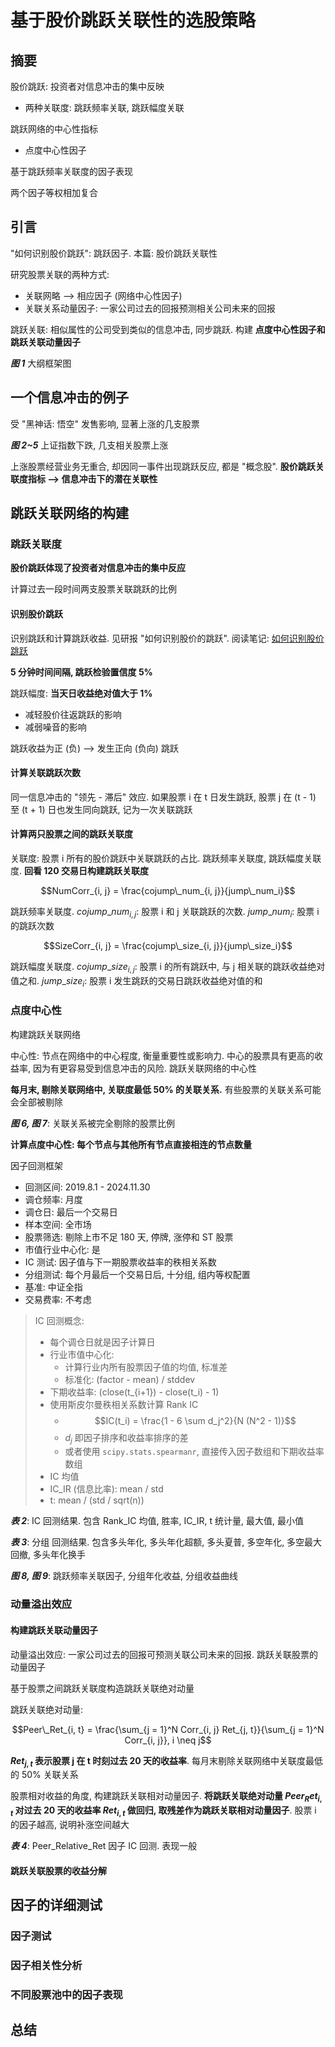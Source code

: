 # 基于股价跳跃关联性的选股策略

## 摘要

股价跳跃: 投资者对信息冲击的集中反映
- 两种关联度: 跳跃频率关联, 跳跃幅度关联

跳跃网络的中心性指标
- 点度中心性因子

基于跳跃频率关联度的因子表现

两个因子等权相加复合

## 引言

"如何识别股价跳跃": 跳跃因子. 本篇: 股价跳跃关联性

研究股票关联的两种方式:
- 关联网略 --> 相应因子 (网络中心性因子)
- 关联关系动量因子: 一家公司过去的回报预测相关公司未来的回报

跳跃关联: 相似属性的公司受到类似的信息冲击, 同步跳跃. 构建 **点度中心性因子和跳跃关联动量因子**

***图 1*** 大纲框架图

## 一个信息冲击的例子

受 "黑神话: 悟空" 发售影响, 显著上涨的几支股票

***图 2~5*** 上证指数下跌, 几支相关股票上涨

上涨股票经营业务无重合, 却因同一事件出现跳跃反应, 都是 "概念股". **股价跳跃关联度指标 --> 信息冲击下的潜在关联性**

## 跳跃关联网络的构建

### 跳跃关联度

**股价跳跃体现了投资者对信息冲击的集中反应**

计算过去一段时间两支股票关联跳跃的比例

#### 识别股价跳跃

识别跳跃和计算跳跃收益. 见研报 "如何识别股价的跳跃". 阅读笔记: [如何识别股价跳跃](如何识别股价跳跃.md)

__5 分钟时间间隔, 跳跃检验置信度 5%__

跳跃幅度: __当天日收益绝对值大于 1%__
- 减轻股价往返跳跃的影响
- 减弱噪音的影响

跳跃收益为正 (负) --> 发生正向 (负向) 跳跃

#### 计算关联跳跃次数

同一信息冲击的 "领先 - 滞后" 效应. 如果股票 i 在 t 日发生跳跃, 股票 j 在 (t - 1) 至 (t + 1) 日也发生同向跳跃, 记为一次关联跳跃

#### 计算两只股票之间的跳跃关联度

关联度: 股票 i 所有的股价跳跃中关联跳跃的占比. 跳跃频率关联度, 跳跃幅度关联度. __回看 120 交易日构建跳跃关联度__

$$NumCorr_{i, j} = \frac{cojump\_num_{i, j}}{jump\_num_i}$$

跳跃频率关联度. $cojump\_num_{i, j}$: 股票 i 和 j 关联跳跃的次数. $jump\_num_i$: 股票 i 的跳跃次数

$$SizeCorr_{i, j} = \frac{cojump\_size_{i, j}}{jump\_size_i}$$

跳跃幅度关联度. $cojump\_size_{i, j}$: 股票 i 的所有跳跃中, 与 j 相关联的跳跃收益绝对值之和. $jump\_size_i$: 股票 i 发生跳跃的交易日跳跃收益绝对值的和

### 点度中心性

构建跳跃关联网络

中心性: 节点在网络中的中心程度, 衡量重要性或影响力. 中心的股票具有更高的收益率, 因为有更容易受到信息冲击的风险. 跳跃关联网络的中心性

__每月末, 剔除关联网络中, 关联度最低 50% 的关联关系.__ 有些股票的关联关系可能会全部被剔除

***图 6, 图 7***: 关联关系被完全剔除的股票比例

__计算点度中心性: 每个节点与其他所有节点直接相连的节点数量__

因子回测框架
- 回测区间: 2019.8.1 - 2024.11.30
- 调仓频率: 月度
- 调仓日: 最后一个交易日
- 样本空间: 全市场
- 股票筛选: 剔除上市不足 180 天, 停牌, 涨停和 ST 股票
- 市值行业中心化: 是
- IC 测试: 因子值与下一期股票收益率的秩相关系数
- 分组测试: 每个月最后一个交易日后, 十分组, 组内等权配置
- 基准: 中证全指
- 交易费率: 不考虑

> IC 回测概念:
> - 每个调仓日就是因子计算日
> - 行业市值中心化:
>     - 计算行业内所有股票因子值的均值, 标准差
>     - 标准化: (factor - mean) / stddev
> - 下期收益率: (close(t_{i+1}) - close(t_i) - 1)
> - 使用斯皮尔曼秩相关系数计算 Rank IC
>     - $$IC(t_i) = \frac{1 - 6 \sum d_j^2}{N (N^2 - 1)}$$
>     - $d_j$ 即因子排序和收益率排序的差
>     - 或者使用 `scipy.stats.spearmanr`, 直接传入因子数组和下期收益率数组
> - IC 均值
> - IC_IR (信息比率): mean / std
> - t: mean / (std / sqrt(n))

***表 2***: IC 回测结果. 包含 Rank_IC 均值, 胜率, IC_IR, t 统计量, 最大值, 最小值

***表 3***: 分组 回测结果. 包含多头年化, 多头年化超额, 多头夏普, 多空年化, 多空最大回撤, 多头年化换手

***图 8, 图 9***: 跳跃频率关联因子, 分组年化收益, 分组收益曲线

### 动量溢出效应

#### 构建跳跃关联动量因子

动量溢出效应: 一家公司过去的回报可预测关联公司未来的回报. 跳跃关联股票的动量因子

基于股票之间跳跃关联度构造跳跃关联绝对动量

跳跃关联绝对动量:

$$Peer\_Ret_{i, t} = \frac{\sum_{j = 1}^N Corr_{i, j} Ret_{j, t}}{\sum_{j = 1}^N Corr_{i, j}}, i \neq j$$

__$Ret_{j, t}$ 表示股票 j 在 t 时刻过去 20 天的收益率__. 每月末剔除关联网络中关联度最低的 50% 关联关系

股票相对收益的角度, 构建跳跃关联相对动量因子. __将跳跃关联绝对动量 $Peer_Ret_{i, t}$ 对过去 20 天的收益率 $Ret_{i, t}$ 做回归, 取残差作为跳跃关联相对动量因子__. 股票 i 的因子越高, 说明补涨空间越大

***表 4***: Peer_Relative_Ret 因子 IC 回测. 表现一般

#### 跳跃关联股票的收益分解

## 因子的详细测试

### 因子测试

### 因子相关性分析

### 不同股票池中的因子表现

## 总结